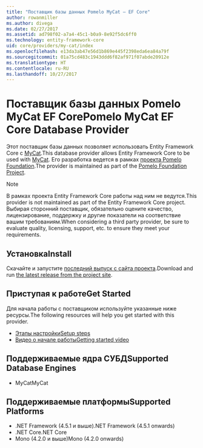 ```yaml
---
title: "Поставщик базы данных Pomelo MyCat — EF Core"
author: rowanmiller
ms.author: divega
ms.date: 02/27/2017
ms.assetid: ad798f02-a7a4-45c1-b0a9-8e92f5dc6ff0
ms.technology: entity-framework-core
uid: core/providers/my-cat/index
ms.openlocfilehash: e13da3ab47e56d1b869e445f2398eda6ea84a79f
ms.sourcegitcommit: 01a75cd483c1943ddd6f82af971f07abde20912e
ms.translationtype: HT
ms.contentlocale: ru-RU
ms.lasthandoff: 10/27/2017
---
```

# <a name="pomelo-mycat-ef-core-database-provider"></a><span data-ttu-id="5c910-102">Поставщик базы данных Pomelo MyCat EF Core</span><span class="sxs-lookup"><span data-stu-id="5c910-102">Pomelo MyCat EF Core Database Provider</span></span>

<span data-ttu-id="5c910-103">Этот поставщик базы данных позволяет использовать Entity Framework Core с [MyCat](https://github.com/MyCATApache/Mycat-Server).</span><span class="sxs-lookup"><span data-stu-id="5c910-103">This database provider allows Entity Framework Core to be used with [MyCat](https://github.com/MyCATApache/Mycat-Server).</span></span> <span data-ttu-id="5c910-104">Его разработка ведется в рамках [проекта Pomelo Foundation](https://github.com/PomeloFoundation/Entity-Framework-Core-MyCat-Proxy).</span><span class="sxs-lookup"><span data-stu-id="5c910-104">The provider is maintained as part of the [Pomelo Foundation Project](https://github.com/PomeloFoundation/Entity-Framework-Core-MyCat-Proxy).</span></span>

> [!NOTE]  
> <span data-ttu-id="5c910-105">В рамках проекта Entity Framework Core работы над ним не ведутся.</span><span class="sxs-lookup"><span data-stu-id="5c910-105">This provider is not maintained as part of the Entity Framework Core project.</span></span> <span data-ttu-id="5c910-106">Выбирая сторонний поставщик, обязательно оцените качество, лицензирование, поддержку и другие показатели на соответствие вашим требованиям.</span><span class="sxs-lookup"><span data-stu-id="5c910-106">When considering a third party provider, be sure to evaluate quality, licensing, support, etc. to ensure they meet your requirements.</span></span>

## <a name="install"></a><span data-ttu-id="5c910-107">Установка</span><span class="sxs-lookup"><span data-stu-id="5c910-107">Install</span></span>

<span data-ttu-id="5c910-108">Скачайте и запустите [последний выпуск с сайта проекта](https://github.com/PomeloFoundation/Entity-Framework-Core-MyCat-Proxy/releases).</span><span class="sxs-lookup"><span data-stu-id="5c910-108">Download and run [the latest release from the project site](https://github.com/PomeloFoundation/Entity-Framework-Core-MyCat-Proxy/releases).</span></span>

## <a name="get-started"></a><span data-ttu-id="5c910-109">Приступая к работе</span><span class="sxs-lookup"><span data-stu-id="5c910-109">Get Started</span></span>

<span data-ttu-id="5c910-110">Для начала работы с поставщиком используйте указанные ниже ресурсы.</span><span class="sxs-lookup"><span data-stu-id="5c910-110">The following resources will help you get started with this provider.</span></span>
 * [<span data-ttu-id="5c910-111">Этапы настройки</span><span class="sxs-lookup"><span data-stu-id="5c910-111">Setup steps</span></span>](https://github.com/aspnet/EntityFramework.Docs/issues/252)
 * [<span data-ttu-id="5c910-112">Видео о начале работы</span><span class="sxs-lookup"><span data-stu-id="5c910-112">Getting started video</span></span>](https://www.youtube.com/watch?v=q0CXfFNtMZo)

## <a name="supported-database-engines"></a><span data-ttu-id="5c910-113">Поддерживаемые ядра СУБД</span><span class="sxs-lookup"><span data-stu-id="5c910-113">Supported Database Engines</span></span>

* <span data-ttu-id="5c910-114">MyCat</span><span class="sxs-lookup"><span data-stu-id="5c910-114">MyCat</span></span>

## <a name="supported-platforms"></a><span data-ttu-id="5c910-115">Поддерживаемые платформы</span><span class="sxs-lookup"><span data-stu-id="5c910-115">Supported Platforms</span></span>

* <span data-ttu-id="5c910-116">.NET Framework (4.5.1 и выше)</span><span class="sxs-lookup"><span data-stu-id="5c910-116">.NET Framework (4.5.1 onwards)</span></span>
* <span data-ttu-id="5c910-117">.NET Core</span><span class="sxs-lookup"><span data-stu-id="5c910-117">.NET Core</span></span>
* <span data-ttu-id="5c910-118">Mono (4.2.0 и выше)</span><span class="sxs-lookup"><span data-stu-id="5c910-118">Mono (4.2.0 onwards)</span></span>
